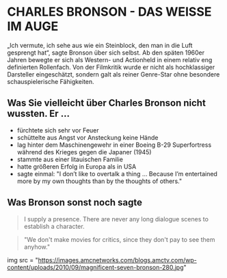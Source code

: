 # CHARLES BRONSON  -  DAS WEISSE IM AUGE

„Ich vermute, ich sehe aus wie ein Steinblock, den man in die Luft gesprengt hat“, sagte Bronson über sich selbst. Ab den späten 1960er Jahren bewegte er sich als Western- und Actionheld in einem relativ eng definierten Rollenfach. Von der Filmkritik wurde er nicht als hochklassiger Darsteller eingeschätzt, sondern galt als reiner Genre-Star ohne besondere schauspielerische Fähigkeiten. 


## Was Sie vielleicht über Charles Bronson nicht wussten. Er ...

* fürchtete sich sehr vor Feuer
* schüttelte aus Angst vor Ansteckung keine Hände
* lag hinter dem Maschinengewehr in einer Boeing B-29 Superfortress während des Krieges gegen die Japaner (1945)
* stammte aus einer litauischen Familie
* hatte größeren Erfolg in Europa als in USA
* sagte einmal: "I don’t like to overtalk a thing … Because I’m entertained more by my own thoughts than by the thoughts of others."


## Was Bronson sonst noch sagte 

>I supply a presence. There are never any long dialogue scenes to establish a character.

>"We don't make movies for critics, since they don't pay to see them anyhow."

img src = "https://images.amcnetworks.com/blogs.amctv.com/wp-content/uploads/2010/09/magnificent-seven-bronson-280.jpg"